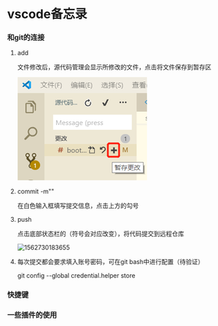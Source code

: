 # vscode备忘录

### 和git的连接

1. add 

   文件修改后，源代码管理会显示所修改的文件，点击将文件保存到暂存区

   ![1562729670721](https://github.com/youngchan45/Some-notes/blob/master/img/1562729670721.png)

2. commit -m""

   在白色输入框填写提交信息，点击上方的勾号

3. push

   点击底部状态栏的（符号会对应改变），将代码提交到远程仓库

   ![1562730183655](D:\github\笔记仓库\Some-notes\img\1562730183655.png)

4. 每次提交都会要求填入账号密码，可在git bash中进行配置（待验证）

   git config --global credential.helper store

### 快捷键

### 一些插件的使用

